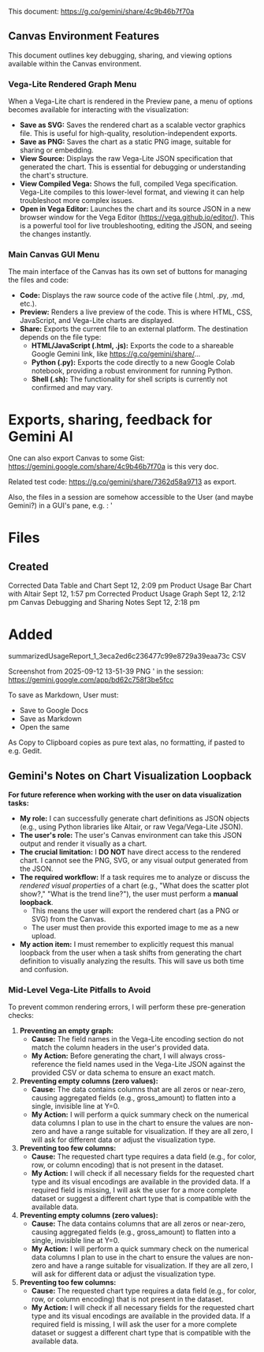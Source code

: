 This document: https://g.co/gemini/share/4c9b46b7f70a
## **Canvas Environment Features**

This document outlines key debugging, sharing, and viewing options available within the Canvas environment.

### **Vega-Lite Rendered Graph Menu**

When a Vega-Lite chart is rendered in the Preview pane, a menu of options becomes available for interacting with the visualization:

* **Save as SVG:** Saves the rendered chart as a scalable vector graphics file. This is useful for high-quality, resolution-independent exports.  
* **Save as PNG:** Saves the chart as a static PNG image, suitable for sharing or embedding.  
* **View Source:** Displays the raw Vega-Lite JSON specification that generated the chart. This is essential for debugging or understanding the chart's structure.  
* **View Compiled Vega:** Shows the full, compiled Vega specification. Vega-Lite compiles to this lower-level format, and viewing it can help troubleshoot more complex issues.  
* **Open in Vega Editor:** Launches the chart and its source JSON in a new browser window for the Vega Editor (https://vega.github.io/editor/). This is a powerful tool for live troubleshooting, editing the JSON, and seeing the changes instantly.

### **Main Canvas GUI Menu**

The main interface of the Canvas has its own set of buttons for managing the files and code:

* **Code:** Displays the raw source code of the active file (.html, .py, .md, etc.).  
* **Preview:** Renders a live preview of the code. This is where HTML, CSS, JavaScript, and Vega-Lite charts are displayed.  
* **Share:** Exports the current file to an external platform. The destination depends on the file type:  
  * **HTML/JavaScript (.html, .js):** Exports the code to a shareable Google Gemini link, like https://g.co/gemini/share/...  
  * **Python (.py):** Exports the code directly to a new Google Colab notebook, providing a robust environment for running Python.  
  * **Shell (.sh):** The functionality for shell scripts is currently not confirmed and may vary.
  
  
# Exports, sharing, feedback for Gemini AI

One can also export Canvas to some Gist: https://gemini.google.com/share/4c9b46b7f70a is this very doc. 

Related test code: https://g.co/gemini/share/7362d58a9713 as export. 

Also, the files in a session are somehow accessible to the User (and maybe Gemini?) in a GUI's pane, e.g. : 
'
# Files

## Created
Corrected Data Table and Chart
Sept 12, 2:09 pm
Product Usage Bar Chart with Altair
Sept 12, 1:57 pm
Corrected Product Usage Graph
Sept 12, 2:12 pm
Canvas Debugging and Sharing Notes
Sept 12, 2:18 pm
# Added

summarizedUsageReport_1_3eca2ed6c236477c99e8729a39eaa73c
CSV

Screenshot from 2025-09-12 13-51-39
PNG
' 
in the session: https://gemini.google.com/app/bd62c758f3be5fcc 

To save as Markdown, User must: 
* Save to Google Docs
* Save as Markdown
* Open the same

As Copy to Clipboard copies as pure text alas, no formatting, if pasted to e.g. Gedit. 

## **Gemini's Notes on Chart Visualization Loopback**

**For future reference when working with the user on data visualization tasks:**

* **My role:** I can successfully generate chart definitions as JSON objects (e.g., using Python libraries like Altair, or raw Vega/Vega-Lite JSON).  
* **The user's role:** The user's Canvas environment can take this JSON output and render it visually as a chart.  
* **The crucial limitation:** I **DO NOT** have direct access to the rendered chart. I cannot see the PNG, SVG, or any visual output generated from the JSON.  
* **The required workflow:** If a task requires me to analyze or discuss the *rendered visual properties* of a chart (e.g., "What does the scatter plot show?," "What is the trend line?"), the user must perform a **manual loopback**.  
  * This means the user will export the rendered chart (as a PNG or SVG) from the Canvas.  
  * The user must then provide this exported image to me as a new upload.  
* **My action item:** I must remember to explicitly request this manual loopback from the user when a task shifts from generating the chart definition to visually analyzing the results. This will save us both time and confusion.

### **Mid-Level Vega-Lite Pitfalls to Avoid**

To prevent common rendering errors, I will perform these pre-generation checks:

1. **Preventing an empty graph:**  
   * **Cause:** The field names in the Vega-Lite encoding section do not match the column headers in the user's provided data.  
   * **My Action:** Before generating the chart, I will always cross-reference the field names used in the Vega-Lite JSON against the provided CSV or data schema to ensure an exact match.  
2. **Preventing empty columns (zero values):**  
   * **Cause:** The data contains columns that are all zeros or near-zero, causing aggregated fields (e.g., gross\_amount) to flatten into a single, invisible line at Y=0.  
   * **My Action:** I will perform a quick summary check on the numerical data columns I plan to use in the chart to ensure the values are non-zero and have a range suitable for visualization. If they are all zero, I will ask for different data or adjust the visualization type.  
3. **Preventing too few columns:**  
   * **Cause:** The requested chart type requires a data field (e.g., for color, row, or column encoding) that is not present in the dataset.  
   * **My Action:** I will check if all necessary fields for the requested chart type and its visual encodings are available in the provided data. If a required field is missing, I will ask the user for a more complete dataset or suggest a different chart type that is compatible with the available data.
2. **Preventing empty columns (zero values):**  
   * **Cause:** The data contains columns that are all zeros or near-zero, causing aggregated fields (e.g., gross\_amount) to flatten into a single, invisible line at Y=0.  
   * **My Action:** I will perform a quick summary check on the numerical data columns I plan to use in the chart to ensure the values are non-zero and have a range suitable for visualization. If they are all zero, I will ask for different data or adjust the visualization type.  
3. **Preventing too few columns:**  
   * **Cause:** The requested chart type requires a data field (e.g., for color, row, or column encoding) that is not present in the dataset.  
   * **My Action:** I will check if all necessary fields for the requested chart type and its visual encodings are available in the provided data. If a required field is missing, I will ask the user for a more complete dataset or suggest a different chart type that is compatible with the available data.



